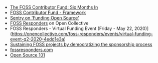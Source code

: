 - [The FOSS Contributor Fund: Six Months In](https://engineering.indeedblog.com/blog/2019/07/foss-fund-six-months-in/)
- [FOSS Contributor Fund - Framework](https://github.com/indeedeng/FOSS-Contributor-Fund)
- [Sentry on 'Funding Open Source'](https://blog.sentry.io/2020/02/18/funding-open-source/)
- [FOSS Responders](https://opencollective.com/foss-responders) on Open Collective
- FOSS Responders - Virtual Funding Event (Friday - May 22, 2020)](https://opencollective.com/foss-responders/events/virtual-funding-event-q2-2020-4edd1e3a)
- [Sustaining FOSS projects by democratizing the sponsorship process](https://changelog.com/news/sustaining-foss-projects-by-democratizing-the-sponsorship-process-Zqr2)
- [fossresponders.com](https://fossresponders.com/)
- [Open Source 101](https://opensource101.com/)